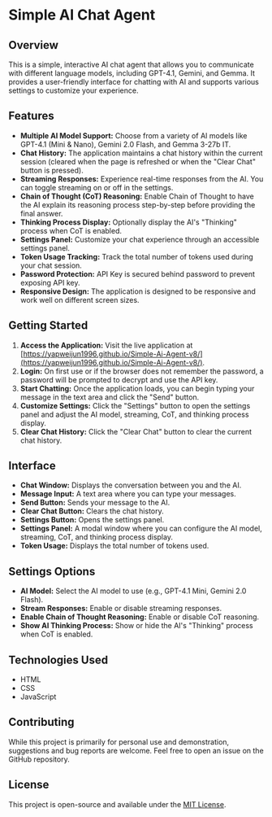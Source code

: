 # Simple AI Chat Agent

## Overview

This is a simple, interactive AI chat agent that allows you to communicate with different language models, including GPT-4.1, Gemini, and Gemma.  It provides a user-friendly interface for chatting with AI and supports various settings to customize your experience.

## Features

*   **Multiple AI Model Support:** Choose from a variety of AI models like GPT-4.1 (Mini & Nano), Gemini 2.0 Flash, and Gemma 3-27b IT.
*   **Chat History:** The application maintains a chat history within the current session (cleared when the page is refreshed or when the "Clear Chat" button is pressed).
*   **Streaming Responses:**  Experience real-time responses from the AI.  You can toggle streaming on or off in the settings.
*   **Chain of Thought (CoT) Reasoning:** Enable Chain of Thought to have the AI explain its reasoning process step-by-step before providing the final answer.
*   **Thinking Process Display:**  Optionally display the AI's "Thinking" process when CoT is enabled.
*   **Settings Panel:** Customize your chat experience through an accessible settings panel.
*   **Token Usage Tracking:** Track the total number of tokens used during your chat session.
*   **Password Protection:** API Key is secured behind password to prevent exposing API key.
*   **Responsive Design:**  The application is designed to be responsive and work well on different screen sizes.

## Getting Started

1.  **Access the Application:**  Visit the live application at [https://yapweijun1996.github.io/Simple-Ai-Agent-v8/](https://yapweijun1996.github.io/Simple-Ai-Agent-v8/).
2.  **Login:** On first use or if the browser does not remember the password, a password will be prompted to decrypt and use the API key.
3.  **Start Chatting:** Once the application loads, you can begin typing your message in the text area and click the "Send" button.
4.  **Customize Settings:** Click the "Settings" button to open the settings panel and adjust the AI model, streaming, CoT, and thinking process display.
5.  **Clear Chat History:** Click the "Clear Chat" button to clear the current chat history.

## Interface

*   **Chat Window:** Displays the conversation between you and the AI.
*   **Message Input:** A text area where you can type your messages.
*   **Send Button:** Sends your message to the AI.
*   **Clear Chat Button:** Clears the chat history.
*   **Settings Button:** Opens the settings panel.
*   **Settings Panel:** A modal window where you can configure the AI model, streaming, CoT, and thinking process display.
*   **Token Usage:** Displays the total number of tokens used.

## Settings Options

*   **AI Model:** Select the AI model to use (e.g., GPT-4.1 Mini, Gemini 2.0 Flash).
*   **Stream Responses:** Enable or disable streaming responses.
*   **Enable Chain of Thought Reasoning:**  Enable or disable CoT reasoning.
*   **Show AI Thinking Process:** Show or hide the AI's "Thinking" process when CoT is enabled.

## Technologies Used

*   HTML
*   CSS
*   JavaScript

## Contributing

While this project is primarily for personal use and demonstration, suggestions and bug reports are welcome.  Feel free to open an issue on the GitHub repository.

## License

This project is open-source and available under the [MIT License](LICENSE).
